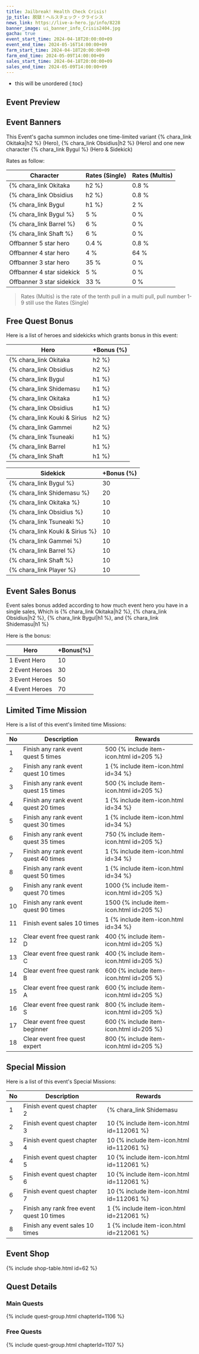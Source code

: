 ```yaml
---
title: Jailbreak! Health Check Crisis!
jp_title: 脱獄！ヘルスチェック・クライシス
news_link: https://live-a-hero.jp/info/8228
banner_image: ui_banner_info_Crisis2404.jpg
gacha: true
event_start_time: 2024-04-18T20:00:00+09
event_end_time: 2024-05-16T14:00:00+09
farm_start_time: 2024-04-18T20:00:00+09
farm_end_time: 2024-05-09T14:00:00+09
sales_start_time: 2024-04-18T20:00:00+09
sales_end_time: 2024-05-09T14:00:00+09
---
```


* this will be unordered
{:toc}

## Event Preview


## Event Banners

This Event's gacha summon includes one time-limited variant {% chara_link Okitaka|h2 %} (Hero), {% chara_link Obsidius|h2 %} (Hero) and one new character {% chara_link Bygul %} (Hero & Sidekick)

Rates as follow:

| Character                                                | Rates (Single) | Rates (Multis) |
|----------------------------------------------------------|----------------|----------------|
| {% chara_link Okitaka|h2 %}                               | 0.8 %            | 1.6 %            |
| {% chara_link Obsidius|h2 %}                              | 0.8 %            | 1.6 %            |
| {% chara_link Bygul|h1 %}                               | 2 %              | 32 %             |
| {% chara_link Bygul %}                                 | 5 %              | 0 %             |
| {% chara_link Barrel %}                                   | 6 %             | 0 %             |
| {% chara_link Shaft %}                                   | 6 %             | 0 %             |
| Offbanner 5 star hero                                    | 0.4 %            | 0.8 %            |
| Offbanner 4 star hero                                    | 4 %              | 64 %             |
| Offbanner 3 star hero                                    | 35 %             | 0 %              |
| Offbanner 4 star sidekick                                | 5 %              | 0 %              |
| Offbanner 3 star sidekick                                | 33 %             | 0 %              |

>Rates (Multis) is the rate of the tenth pull in a multi pull, pull number 1-9 still use the Rates (Single)

## Free Quest Bonus

Here is a list of heroes and sidekicks which grants bonus in this event:

| Hero | +Bonus (%)|
|------------|--------------|
| {% chara_link Okitaka|h2 %} | 40 |
| {% chara_link Obsidius|h2 %}  | 40 |
| {% chara_link Bygul|h1 %}  | 30 |
| {% chara_link Shidemasu|h1 %}  | 20 |
| {% chara_link Okitaka|h1 %}  | 10 |
| {% chara_link Obsidius|h1 %}  | 20 |
| {% chara_link Kouki & Sirius|h2 %}  | 20 |
| {% chara_link Gammei|h2 %} | 20 | 
| {% chara_link Tsuneaki|h1 %} | 10 | 
| {% chara_link Barrel|h1 %} | 10 | 
| {% chara_link Shaft|h1 %} | 20 | 

| Sidekick | +Bonus (%) |
|-------------|---------------|
| {% chara_link Bygul %} | 30 | 
| {% chara_link Shidemasu %}  | 20 | 
| {% chara_link Okitaka %}  | 10 | 
| {% chara_link Obsidius %}  | 10 | 
| {% chara_link Tsuneaki %}  | 10 | 
| {% chara_link Kouki & Sirius %}  | 10 | 
| {% chara_link Gammei %}  | 10 | 
| {% chara_link Barrel %}  | 10 | 
| {% chara_link Shaft %}  | 10 | 
| {% chara_link Player %} | 10 | 

## Event Sales Bonus

Event sales bonus added according to how much event hero you have in a single sales, Which is
{% chara_link Okitaka|h2 %}, {% chara_link Obsidius|h2 %}, {% chara_link Bygul|h1 %}, and {% chara_link Shidemasu|h1 %}

Here is the bonus:

| Hero   | +Bonus(%) |
|--------|-----------|
| 1 Event Hero   |     10    |
| 2 Event Heroes |     30    |
| 3 Event Heroes |     50    |
| 4 Event Heroes |     70    |

## Limited Time Mission

Here is a list of this event's limited time Missions:

| No  | Description      | Rewards      |
|----|-----------------------------------------------------------|----------------|
| 1  | Finish any rank event quest 5 times | 500 {% include item-icon.html id=205 %}    |
| 2  | Finish any rank event quest 10 times | 1 {% include item-icon.html id=34 %}    |
| 3  | Finish any rank event quest 15 times | 500 {% include item-icon.html id=205 %} |
| 4  | Finish any rank event quest 20 times | 1 {% include item-icon.html id=34 %}    |
| 5  | Finish any rank event quest 30 times | 1 {% include item-icon.html id=34 %}    |
| 6  | Finish any rank event quest 35 times | 750 {% include item-icon.html id=205 %}    |
| 7  | Finish any rank event quest 40 times | 1 {% include item-icon.html id=34 %}    |
| 8  | Finish any rank event quest 50 times | 1 {% include item-icon.html id=34 %}    |
| 9  | Finish any rank event quest 70 times | 1000 {% include item-icon.html id=205 %}    |
| 10  | Finish any rank event quest 90 times | 1500 {% include item-icon.html id=205 %}    |
| 11  | Finish event sales 10 times | 1 {% include item-icon.html id=34 %}    |
| 12 | Clear event free quest rank D  | 400 {% include item-icon.html id=205 %}    |
| 13 | Clear event free quest rank C  | 400 {% include item-icon.html id=205 %}    |
| 14 | Clear event free quest rank B  | 600 {% include item-icon.html id=205 %}    |
| 15 | Clear event free quest rank A  | 600 {% include item-icon.html id=205 %}    |
| 16 | Clear event free quest rank S  | 800 {% include item-icon.html id=205 %}    |
| 17 | Clear event free quest beginner  | 600 {% include item-icon.html id=205 %}    |
| 18 | Clear event free quest expert  | 800 {% include item-icon.html id=205 %}    |

## Special Mission

Here is a list of this event's Special Missions:

| No  | Description      | Rewards      |
|----|-----------------------------------------------------------|----------------|
| 1  | Finish event quest chapter 2 | {% chara_link Shidemasu|h1 %}   |
| 2  | Finish event quest chapter 3 | 10 {% include item-icon.html id=112061 %}    |
| 3  | Finish event quest chapter 4 | 10 {% include item-icon.html id=112061 %} |
| 4  | Finish event quest chapter 5 | 10 {% include item-icon.html id=112061 %}    |
| 5  | Finish event quest chapter 6 | 10 {% include item-icon.html id=112061 %}    |
| 6  | Finish event quest chapter 7 | 10 {% include item-icon.html id=112061 %}    |
| 7  | Finish any rank free event quest 10 times | 1 {% include item-icon.html id=212061 %}    |
| 8  | Finish any event sales 10 times | 1 {% include item-icon.html id=212061 %}    |

## Event Shop

{% include shop-table.html id=62 %}

## Quest Details

### Main Quests

{% include quest-group.html chapterId=1106 %}

### Free Quests

{% include quest-group.html chapterId=1107 %}
